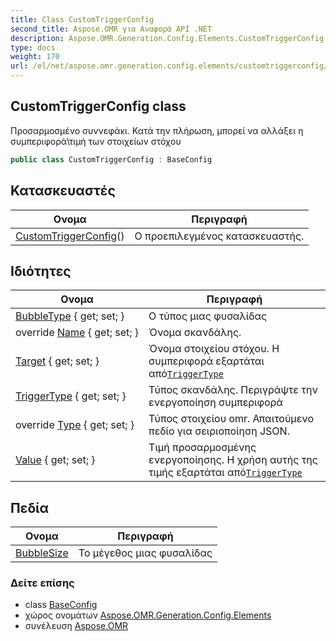 ```yaml
---
title: Class CustomTriggerConfig
second_title: Aspose.OMR για Αναφορά API .NET
description: Aspose.OMR.Generation.Config.Elements.CustomTriggerConfig τάξη. Προσαρμοσμένο συννεφάκι. Κατά την πλήρωση μπορεί να αλλάξει η συμπεριφοράτιμή των στοιχείων στόχου
type: docs
weight: 170
url: /el/net/aspose.omr.generation.config.elements/customtriggerconfig/
---
```

## CustomTriggerConfig class

Προσαρμοσμένο συννεφάκι. Κατά την πλήρωση, μπορεί να αλλάξει η συμπεριφορά\τιμή των στοιχείων στόχου

```csharp
public class CustomTriggerConfig : BaseConfig
```

## Κατασκευαστές

| Ονομα | Περιγραφή |
| --- | --- |
| [CustomTriggerConfig](customtriggerconfig/)() | Ο προεπιλεγμένος κατασκευαστής. |

## Ιδιότητες

| Ονομα | Περιγραφή |
| --- | --- |
| [BubbleType](../../aspose.omr.generation.config.elements/customtriggerconfig/bubbletype/) { get; set; } | Ο τύπος μιας φυσαλίδας |
| override [Name](../../aspose.omr.generation.config.elements/customtriggerconfig/name/) { get; set; } | Όνομα σκανδάλης. |
| [Target](../../aspose.omr.generation.config.elements/customtriggerconfig/target/) { get; set; } | Όνομα στοιχείου στόχου. Η συμπεριφορά εξαρτάται από[`TriggerType`](./triggertype/) |
| [TriggerType](../../aspose.omr.generation.config.elements/customtriggerconfig/triggertype/) { get; set; } | Τύπος σκανδάλης. Περιγράψτε την ενεργοποίηση συμπεριφορά |
| override [Type](../../aspose.omr.generation.config.elements/customtriggerconfig/type/) { get; set; } | Τύπος στοιχείου omr. Απαιτούμενο πεδίο για σειριοποίηση JSON. |
| [Value](../../aspose.omr.generation.config.elements/customtriggerconfig/value/) { get; set; } | Τιμή προσαρμοσμένης ενεργοποίησης. Η χρήση αυτής της τιμής εξαρτάται από[`TriggerType`](./triggertype/) |

## Πεδία

| Ονομα | Περιγραφή |
| --- | --- |
| [BubbleSize](../../aspose.omr.generation.config.elements/customtriggerconfig/bubblesize/) | Το μέγεθος μιας φυσαλίδας |

### Δείτε επίσης

* class [BaseConfig](../../aspose.omr.generation.config/baseconfig/)
* χώρος ονομάτων [Aspose.OMR.Generation.Config.Elements](../../aspose.omr.generation.config.elements/)
* συνέλευση [Aspose.OMR](../../)


